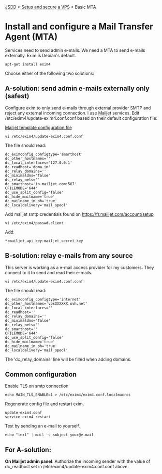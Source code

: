 [JSDD](../README.md) &gt; [Setup and secure a VPS](server-security.md) &gt; Basic MTA

# Install and configure a Mail Transfer Agent (MTA)

Services need to send admin e-mails. We need a MTA to send e-mails externally. Exim is Debian's default.

```
apt-get install exim4
```

Choose either of the following two solutions:

## A-solution: send admin e-mails externally only (safest)

Configure exim to only send e-mails through external provider SMTP and reject any external incoming connection.
I use [Mailjet](mailjet.com) services. Edit /etc/exim4/update-exim4.conf.conf based on their default configuration file:

[Mailjet template configuration file](https://fr.mailjet.com/docs/code/exim)

```
vi /etc/exim4/update-exim4.conf.conf
```

The file should read:

```content
dc_eximconfig_configtype='smarthost'
dc_other_hostnames=''
dc_local_interfaces='127.0.0.1'
dc_readhost='doma.in'
dc_relay_domains=''
dc_minimaldns='false'
dc_relay_nets=''
dc_smarthost='in.mailjet.com:587'
CFILEMODE='644'
dc_use_split_config='false'
dc_hide_mailname='true'
dc_mailname_in_oh='true'
dc_localdelivery='mail_spool'
```

Add mailjet smtp credentials found on https://fr.mailjet.com/account/setup

```
vi /etc/exim4/passwd.client
```

Add:

```content
*:mailjet_api_key:mailjet_secret_key
```

## B-solution: relay e-mails from any source

This server is working as a e-mail access provider for my customers. They connect to it to send and read their e-mails.

```
vi /etc/exim4/update-exim4.conf.conf
```

The file should read:

```content
dc_eximconfig_configtype='internet'
dc_other_hostnames='vpsXXXXXX.ovh.net'
dc_local_interfaces=''
dc_readhost=''
dc_relay_domains=''
dc_minimaldns='false'
dc_relay_nets=''
dc_smarthost=''
CFILEMODE='644'
dc_use_split_config='false'
dc_hide_mailname='true'
dc_mailname_in_oh='true'
dc_localdelivery='mail_spool'
```

The 'dc_relay_domains' line will be filled when adding domains.

## Common configuration

Enable TLS on smtp connection

```
echo MAIN_TLS_ENABLE=1 > /etc/exim4/exim4.conf.localmacros
```

Regenerate config file and restart exim.

```
update-exim4.conf
service exim4 restart
```

Test by sending an e-mail to yourself.

```
echo "text" | mail -s subject your@e.mail
```

## For A-solution:
**On Mailjet admin panel**:
Authorize the incoming sender with the value of dc_readhost set in /etc/exim4/update-exim4.conf.conf above.

